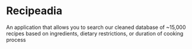 # Recipeadia
An application that allows you to search our cleaned database of ~15,000 recipes based on ingredients, dietary restrictions, or duration of cooking process
